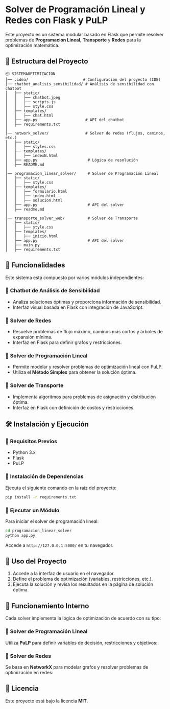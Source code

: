 # Solver de Programación Lineal y Redes con Flask y PuLP

Este proyecto es un sistema modular basado en Flask que permite resolver problemas de **Programación Lineal**, **Transporte** y **Redes** para la optimización matemática.

## 📂 Estructura del Proyecto

```
📦 SISTEMAOPTIMIZACION
│── .idea/                        # Configuración del proyecto (IDE)
│── chatbot_analisis_sensibilidad/ # Análisis de sensibilidad con chatbot
│   ├── static/
│   │   ├── chatbot.jpeg
│   │   ├── scripts.js
│   │   ├── style.css
│   ├── templates/
│   │   ├── chat.html
│   ├── app.py                     # API del chatbot
│   ├── requirements.txt
│
│── network_solver/                # Solver de redes (flujos, caminos, etc.)
│   ├── static/
│   │   ├── styles.css
│   ├── templates/
│   │   ├── indexN.html
│   ├── app.py                      # Lógica de resolución
│   ├── README.md
│
│── programacion_linear_solver/     # Solver de Programación Lineal
│   ├── static/
│   │   ├── style.css
│   ├── templates/
│   │   ├── formulario.html
│   │   ├── index.html
│   │   ├── solucion.html
│   ├── app.py                      # API del solver
│   ├── readme.md
│
│── transporte_solver_web/          # Solver de Transporte
│   ├── static/
│   │   ├── style.css
│   ├── templates/
│   │   ├── inicio.html
│   ├── app.py                      # API del solver
│   ├── main.py
│   ├── requirements.txt
```

## 🚀 Funcionalidades
Este sistema está compuesto por varios módulos independientes:

### 🔹 **Chatbot de Análisis de Sensibilidad**
- Analiza soluciones óptimas y proporciona información de sensibilidad.
- Interfaz visual basada en Flask con integración de JavaScript.

### 🔹 **Solver de Redes**
- Resuelve problemas de flujo máximo, caminos más cortos y árboles de expansión mínima.
- Interfaz en Flask para definir grafos y restricciones.

### 🔹 **Solver de Programación Lineal**
- Permite modelar y resolver problemas de optimización lineal con PuLP.
- Utiliza el **Método Simplex** para obtener la solución óptima.

### 🔹 **Solver de Transporte**
- Implementa algoritmos para problemas de asignación y distribución óptima.
- Interfaz en Flask con definición de costos y restricciones.

## 🛠 Instalación y Ejecución
### 🔹 **Requisitos Previos**
- Python 3.x
- Flask
- PuLP

### 🔹 **Instalación de Dependencias**
Ejecuta el siguiente comando en la raíz del proyecto:
```sh
pip install -r requirements.txt
```

### 🔹 **Ejecutar un Módulo**
Para iniciar el solver de programación lineal:
```sh
cd programacion_linear_solver
python app.py
```
Accede a `http://127.0.0.1:5000/` en tu navegador.

## 📌 Uso del Proyecto
1. Accede a la interfaz de usuario en el navegador.
2. Define el problema de optimización (variables, restricciones, etc.).
3. Ejecuta la solución y revisa los resultados en la página de solución óptima.

## 📖 Funcionamiento Interno
Cada solver implementa la lógica de optimización de acuerdo con su tipo:

### 🔹 **Solver de Programación Lineal**
Utiliza **PuLP** para definir variables de decisión, restricciones y objetivos:

### 🔹 **Solver de Redes**
Se basa en **NetworkX** para modelar grafos y resolver problemas de optimización en redes:


## 📄 Licencia
Este proyecto está bajo la licencia **MIT**.



